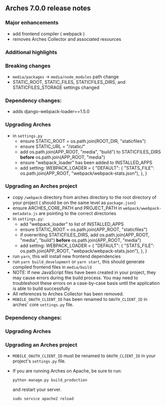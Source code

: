 Arches 7.0.0 release notes
------------------------


### Major enhancements
- add frontend compiler ( webpack )
- removes Arches Collector and associated resources

### Additional highlights


### Breaking changes
- `media/packages` -> `media/node_modules` path change
- STATIC_ROOT, STATIC_FILES, STATICFILES_DIRS, and STATICFILES_STORAGE settings changed

### Dependency changes:
- adds django-webpack-loader==1.5.0

### Upgrading Arches
- in `settings.py`
    - ensure STATIC_ROOT = os.path.join(ROOT_DIR, "staticfiles")
    - ensure STATIC_URL = "/static/"
    - add os.path.join(APP_ROOT, "media", "build") to STATICFILES_DIRS **before** os.path.join(APP_ROOT, "media")
    - ensure "webpack_loader" has been added to INSTALLED_APPS
    - add setting:
        WEBPACK_LOADER = {
            "DEFAULT": {
                "STATS_FILE": os.path.join(APP_ROOT, "webpack/webpack-stats.json"),
            },
        }

### Upgrading an Arches project
- copy `/webpack` directory from arches directory to the root directory of your project ( should be on the same level as `package.json`)
- ensure ARCHES_CORE_PATH and PROJECT_PATH in `webpack/wwebpack-metadata.js` are pointing to the correct directories
- in `settings.py`:
    - add "webpack_loader" to list of INSTALLED_APPS
    - ensure STATIC_ROOT = os.path.join(APP_ROOT, "staticfiles")
    - if overwriting STATICFILES_DIRS, add os.path.join(APP_ROOT, "media", "build") **before** os.path.join(APP_ROOT, "media")
    - add setting:
        WEBPACK_LOADER = {
            "DEFAULT": {
                "STATS_FILE": os.path.join(APP_ROOT, "webpack/webpack-stats.json"),
            },
        }
- run `yarn`, this will install new frontend dependencies
- run `yarn build_development` or `yarn start`, this should generate compiled frontend files in `media/build`
- NOTE: If new JavaScript files have been created in your project, they may cause errors during the build process. You may need to troubleshoot these
        errors on a case-by-case basis until the application is able to build successfully
- All references to Arches Collector has been removed.
- `MOBILE_OAUTH_CLIENT_ID` has been renamed to `OAUTH_CLIENT_ID` in arches' core `settings.py` file.

### Dependency changes:

### Upgrading Arches

### Upgrading an Arches project
- `MOBILE_OAUTH_CLIENT_ID` must be renamed to `OAUTH_CLIENT_ID` in your project's `settings.py` file.

- If you are running Arches on Apache, be sure to run:

    ```
    python manage.py build_production
    ```
    and restart your server.
    ```
    sudo service apache2 reload
    ```